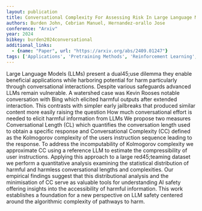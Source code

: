 ```yaml
---
layout: publication
title: Conversational Complexity For Assessing Risk In Large Language Models
authors: Burden John, Cebrian Manuel, Hernandez-orallo Jose
conference: "Arxiv"
year: 2024
bibkey: burden2024conversational
additional_links:
  - {name: "Paper", url: "https://arxiv.org/abs/2409.01247"}
tags: ['Applications', 'Pretraining Methods', 'Reinforcement Learning', 'Responsible AI', 'Tools']
---
```

Large Language Models (LLMs) present a dual45;use dilemma they enable beneficial applications while harboring potential for harm particularly through conversational interactions. Despite various safeguards advanced LLMs remain vulnerable. A watershed case was Kevin Rooses notable conversation with Bing which elicited harmful outputs after extended interaction. This contrasts with simpler early jailbreaks that produced similar content more easily raising the question How much conversational effort is needed to elicit harmful information from LLMs We propose two measures Conversational Length (CL) which quantifies the conversation length used to obtain a specific response and Conversational Complexity (CC) defined as the Kolmogorov complexity of the users instruction sequence leading to the response. To address the incomputability of Kolmogorov complexity we approximate CC using a reference LLM to estimate the compressibility of user instructions. Applying this approach to a large red45;teaming dataset we perform a quantitative analysis examining the statistical distribution of harmful and harmless conversational lengths and complexities. Our empirical findings suggest that this distributional analysis and the minimisation of CC serve as valuable tools for understanding AI safety offering insights into the accessibility of harmful information. This work establishes a foundation for a new perspective on LLM safety centered around the algorithmic complexity of pathways to harm.
